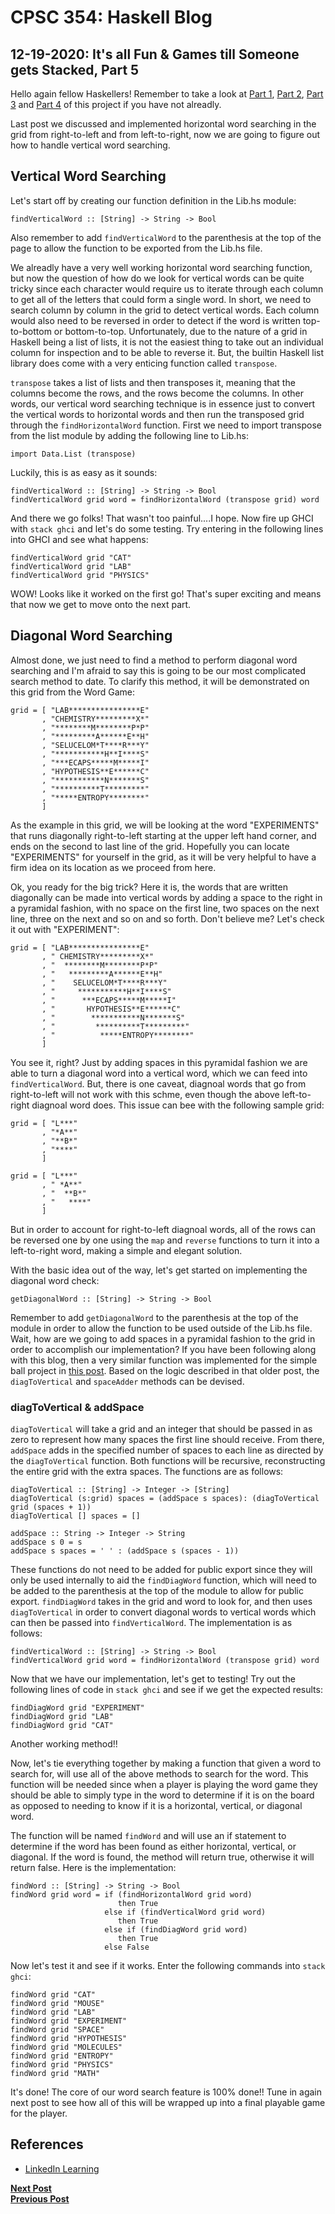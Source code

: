 # CPSC 354: Haskell Blog  

## 12-19-2020: It's all Fun & Games till Someone gets Stacked, Part 5

Hello again fellow Haskellers! Remember to take a look at <a href="https://github.com/GaryZ700/Haskell_Blog/blob/master/blog4.md">Part 1</a>, <a href="https://github.com/GaryZ700/Haskell_Blog/blob/master/blog5.md">Part 2</a>, <a href="https://github.com/GaryZ700/Haskell_Blog/blob/master/blog6.md">Part 3</a> and <a href="">Part 4</a> of this project if you have not alreadly. 

Last post we discussed and implemented horizontal word searching in the grid from right-to-left and from left-to-right, now we are going to figure out how to handle vertical word searching. 

## Vertical Word Searching

Let's start off by creating our function definition in the Lib.hs module: 
<pre><code>findVerticalWord :: [String] -> String -> Bool
</code></pre>
Also remember to add <code>findVerticalWord</code> to the parenthesis at the top of the page to allow the function to be exported from the Lib.hs file.

We alreadly have a very well working horizontal word searching function, but now the question of how do we look for vertical words can be quite tricky since each character would require us to iterate through each column to get all of the letters that could form a single word. In short, we need to search column by column in the grid to detect vertical words. Each column would also need to be reversed in order to detect if the word is written top-to-bottom or bottom-to-top. Unfortunately, due to the nature of a grid in Haskell being a list of lists, it is not the easiest thing to take out an individual column for inspection and to be able to reverse it. But, the builtin Haskell list library does come with a very enticing function called <code>transpose</code>. 

<code>transpose</code> takes a list of lists and then transposes it, meaning that the columns become the rows, and the rows become the columns. In other words, our vertical word searching technique is in essence just to convert the vertical words to horizontal words and then run the transposed grid through the <code>findHorizontalWord</code> function. First we need to import <cold>transpose</code> from the list module by adding the following line to Lib.hs:
<pre><code>import Data.List (transpose)</code></pre>

Luckily, this is as easy as it sounds: 
<pre><code>findVerticalWord :: [String] -> String -> Bool
findVerticalWord grid word = findHorizontalWord (transpose grid) word
</code></pre>

And there we go folks! That wasn't too painful....I hope. Now fire up GHCI with <code>stack ghci</code> and let's do some testing. Try entering in the following lines into GHCI and see what happens: 
<pre><code>findVerticalWord grid "CAT"
findVerticalWord grid "LAB"
findVerticalWord grid "PHYSICS"
</code></pre>

WOW! Looks like it worked on the first go! That's super exciting and means that now we get to move onto the next part. 

## Diagonal Word Searching

Almost done, we just need to find a method to perform diagonal word searching and I'm afraid to say this is going to be our most complicated search method to date. To clarify this method, it will be demonstrated on this grid from the Word Game: 
<pre><code>grid = [ "LAB****************E"
       , "CHEMISTRY*********X*"
       , "********M********P*P"
       , "*********A******E**H"
       , "SELUCELOM*T****R***Y"
       , "***********H**I****S"
       , "***ECAPS*****M*****I"
       , "HYPOTHESIS**E******C"
       , "***********N*******S"
       , "**********T*********"
       , "*****ENTROPY********"
       ]
</code></pre>
As the example in this grid, we will be looking at the word "EXPERIMENTS" that runs diagonally right-to-left starting at the upper left hand corner, and ends on the second to last line of the grid. Hopefully you can locate "EXPERIMENTS" for yourself in the grid, as it will be very helpful to have a firm idea on its location as we proceed from here. 

Ok, you ready for the big trick? Here it is, the words that are written diagonally can be made into vertical words by adding a space to the right in a pyramidal fashion, with no space on the first line, two spaces on the next line, three on the next and so on and so forth. Don't believe me? Let's check it out with "EXPERIMENT":
<pre><code>grid = [ "LAB****************E"
       , " CHEMISTRY*********X*"
       , "  ********M********P*P"
       , "   *********A******E**H"
       , "    SELUCELOM*T****R***Y"
       , "     ***********H**I****S"
       , "      ***ECAPS*****M*****I"
       , "       HYPOTHESIS**E******C"
       , "        ***********N*******S"
       , "         **********T*********"
       , "          *****ENTROPY********"
       ]
</code></pre>
You see it, right? Just by adding spaces in this pyramidal fashion we are able to turn a diagonal word into a vertical word, which we can feed into <code>findVerticalWord</code>. But, there is one caveat, diagnoal words that go from right-to-left will not work with this schme, even though the above left-to-right diagnoal word does. This issue can bee with the following sample grid: 
<pre><code>grid = [ "L***"
       , "*A**"
       , "**B*"
       , "****"
       ]
</code></pre>
<pre><code>grid = [ "L***"
       , " *A**"
       , "  **B*"
       , "   ****"
       ]
</code></pre>
But in order to account for right-to-left diagnoal words, all of the rows can be reversed one by one using the <code>map</code> and <code>reverse</code> functions to turn it into a left-to-right word, making a simple and elegant solution.

With the basic idea out of the way, let's get started on implementing the diagonal word check: 
<pre><code>getDiagonalWord :: [String] -> String -> Bool
</code></pre>
Remember to add <code>getDiagonalWord</code> to the parenthesis at the top of the module in order to allow the function to be used outside of the Lib.hs file. 
Wait, how are we going to add spaces in a pyramidal fashion to the grid in order to accomplish our implementation? If you have been following along with this blog, then a very similar function was implemented for the simple ball project in <a href="https://github.com/GaryZ700/Haskell_Blog/blob/master/blog3.md">this post</a>. Based on the logic described in that older post, the <code>diagToVertical</code> and <code>spaceAdder</code> methods can be devised.

### diagToVertical & addSpace
<code>diagToVertical</code> will take a grid and an integer that should be passed in as zero to represent how many spaces the first line should receive. From there, <code>addSpace</code> adds in the specified number of spaces to each line as directed by the <code>diagToVertical</code> function. Both functions will be recursive, reconstructing the entire grid with the extra spaces. The functions are as follows: 
<pre><code>diagToVertical :: [String] -> Integer -> [String]
diagToVertical (s:grid) spaces = (addSpace s spaces): (diagToVertical grid (spaces + 1))
diagToVertical [] spaces = []

addSpace :: String -> Integer -> String
addSpace s 0 = s
addSpace s spaces = ' ' : (addSpace s (spaces - 1))
</code></pre>
These functions do not need to be added for public export since they will only be used internally to aid the <code>findDiagWord</code> function, which will need to be added to the parenthesis at the top of the module to allow for public export. <code>findDiagWord</code> takes in the grid and word to look for, and then uses <code>diagToVertical</code>  in order to convert diagonal words to vertical words which can then be passed into <code>findVerticalWord</code>. The implementation is as follows: 
<pre><code>findVerticalWord :: [String] -> String -> Bool
findVerticalWord grid word = findHorizontalWord (transpose grid) word
</code></pre>

Now that we have our implementation, let's get to testing! Try out the following lines of code in <code>stack ghci</code> and see if we get the expected results: 
<pre><code>findDiagWord grid "EXPERIMENT"
findDiagWord grid "LAB"
findDiagWord grid "CAT"
</code></pre>
Another working method!!

Now, let's tie everything together by making a function that given a word to search for, will use all of the above methods to search for the word. This function will be needed since when a player is playing the word game they should be able to simply type in the word to determine if it is on the board as opposed to needing to know if it is a horizontal, vertical, or diagonal word. 

The function will be named <code>findWord</code> and will use an if statement to determine if the word has been found as either horizontal, vertical, or diagonal. If the word is found, the method will return true, otherwise it will return false. Here is the implementation: 
<pre><code>findWord :: [String] -> String -> Bool
findWord grid word = if (findHorizontalWord grid word)
                        then True
                     else if (findVerticalWord grid word)
                        then True
                     else if (findDiagWord grid word)
                        then True
                     else False
</code></pre>

Now let's test it and see if it works. Enter the following commands into <code>stack ghci</code>:
<pre><code>findWord grid "CAT"
findWord grid "MOUSE"
findWord grid "LAB"
findWord grid "EXPERIMENT"
findWord grid "SPACE"
findWord grid "HYPOTHESIS"
findWord grid "MOLECULES"
findWord grid "ENTROPY"
findWord grid "PHYSICS"
findWord grid "MATH"</code></pre>

It's done! The core of our word search feature is 100% done!! Tune in again next post to see how all of this will be wrapped up into a final playable game for the player. 

## References 
<ul>
    <li><a href="https://www.linkedin.com/learning/learning-haskell-programming/the-course-overview?u=2195556">LinkedIn Learning</a></li>
</ul>

<b><a href="https://github.com/GaryZ700/Haskell_Blog/blob/master/blog9.md">Next Post</a></b><br/>
<b><a href="https://github.com/GaryZ700/Haskell_Blog/blob/master/blog7.md">Previous Post</a></b>
